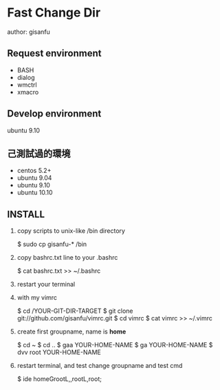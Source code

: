 # Fast Change Dir #

author: gisanfu

## Request environment

- BASH
- dialog
- wmctrl
- xmacro

## Develop environment

ubuntu 9.10

## 己測試過的環境

- centos 5.2+ 
- ubuntu 9.04 
- ubuntu 9.10 
- ubuntu 10.10 

## INSTALL

1. copy scripts to unix-like /bin directory

	$ sudo cp gisanfu-* /bin

2. copy bashrc.txt line to your .bashrc

	$ cat bashrc.txt >> ~/.bashrc

3. restart your terminal

4. with my vimrc

	$ cd /YOUR-GIT-DIR-TARGET
	$ git clone git://github.com/gisanfu/vimrc.git
	$ cd vimrc
	$ cat vimrc >> ~/.vimrc

5. create first groupname, name is **home**

	$ cd ~
	$ cd ..
	$ gaa YOUR-HOME-NAME
	$ ga YOUR-HOME-NAME
	$ dvv root YOUR-HOME-NAME

6. restart terminal, and test change groupname and test cmd

	$ ide
	homeGrootL,,rootL,root;
